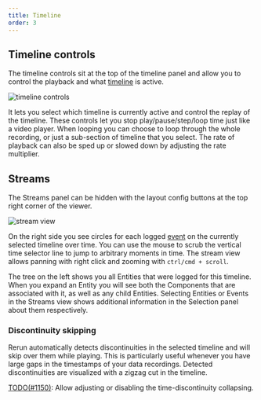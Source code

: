```yaml
---
title: Timeline
order: 3
---
```


Timeline controls
--------------------------

The timeline controls sit at the top of the timeline panel and allow you to control the playback and what [timeline](../../concepts/timelines.md) is active.

<picture>
  <source media="(max-width: 480px)" srcset="https://static.rerun.io/a85cbec1719ea4b1d5f46e8404ded735a8c47821_timeline-controls_480w.png">
  <source media="(max-width: 768px)" srcset="https://static.rerun.io/d9ad41384ce1d4840ec5e63aaf29e49556847c6b_timeline-controls_768w.png">
  <source media="(max-width: 1024px)" srcset="https://static.rerun.io/bb789b476b4d6ff58506371b25b90492b5deef2e_timeline-controls_1024w.png">
  <source media="(max-width: 1200px)" srcset="https://static.rerun.io/fee224eba3615e91dd3ad66bb793ab37eeb51f90_timeline-controls_1200w.png">
  <img src="https://static.rerun.io/a6fe67dc68457f0223f2d76d368b8138902101ac_timeline-controls_full.png" alt="timeline controls">
</picture>


It lets you select which timeline is currently active and control the replay of the timeline.
These controls let you stop play/pause/step/loop time just like a video player.
When looping you can choose to loop through the whole recording, or just a sub-section of timeline that you select.
The rate of playback can also be sped up or slowed down by adjusting the rate multiplier.

Streams
-------

The Streams panel can be hidden with the layout config buttons at the top right corner of the viewer.

<picture>
  <source media="(max-width: 480px)" srcset="https://static.rerun.io/2d48e68e858ac07444b24a887303f075ac8a14c9_streams_480w.png">
  <source media="(max-width: 768px)" srcset="https://static.rerun.io/059cc0d921a02ae710e76fab62b58631ed092724_streams_768w.png">
  <source media="(max-width: 1024px)" srcset="https://static.rerun.io/02a9e7b576cd88242cc512cb9d87a06e91e1b670_streams_1024w.png">
  <source media="(max-width: 1200px)" srcset="https://static.rerun.io/ce03f6bec1bf99b3440d133d89775d0e957dd74e_streams_1200w.png">
  <img src="https://static.rerun.io/6e5e2b449f6f6ea150d68cfceae7eccb96b1c379_streams_full.png" alt="stream view">
</picture>


On the right side you see circles for each logged [event](../../concepts/timelines.md) on the currently selected timeline over time.
You can use the mouse to scrub the vertical time selector line to jump to arbitrary moments in time.
The stream view allows panning with right click and zooming with `ctrl/cmd + scroll`.


The tree on the left shows you all Entities that were logged for this timeline.
When you expand an Entity you will see both the Components that are associated with it, as well as any child Entities.
Selecting Entities or Events in the Streams view shows additional information in the Selection panel about them respectively.

### Discontinuity skipping
Rerun automatically detects discontinuities in the selected timeline and will skip over them while playing.
This is particularly useful whenever you have large gaps in the timestamps of your data recordings.
Detected discontinuities are visualized with a zigzag cut in the timeline.

[TODO(#1150)](https://github.com/rerun-io/rerun/issues/1150): Allow adjusting or disabling the time-discontinuity collapsing.

